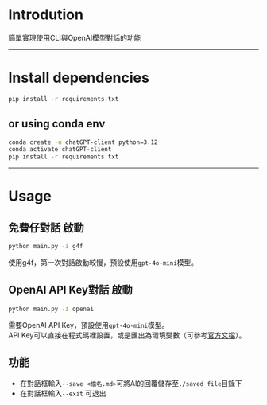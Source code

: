 # Introdution
簡單實現使用CLI與OpenAI模型對話的功能

---
# Install dependencies
```sh
pip install -r requirements.txt
```
## or using conda env
```sh
conda create -n chatGPT-client python=3.12
conda activate chatGPT-client
pip install -r requirements.txt
```

---
# Usage
## 免費仔對話 啟動
```sh
python main.py -i g4f
```
使用g4f，第一次對話啟動較慢，預設使用`gpt-4o-mini`模型。

## OpenAI API Key對話 啟動
```sh
python main.py -i openai
```
需要OpenAI API Key，預設使用`gpt-4o-mini`模型。  
API Key可以直接在程式碼裡設置，或是匯出為環境變數（可參考[官方文檔](https://platform.openai.com/docs/quickstart)）。

## 功能
- 在對話框輸入`--save <檔名.md>`可將AI的回覆儲存至`./saved_file`目錄下
- 在對話框輸入`--exit` 可退出
